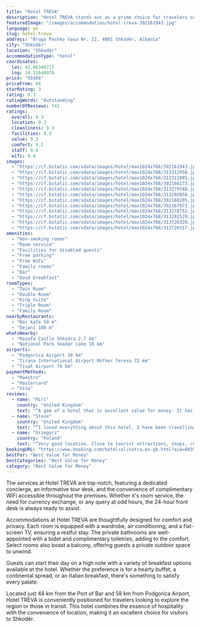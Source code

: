 ```yaml
---
title: "Hotel TREVA"
description: "Hotel TREVA stands out as a prime choice for travelers seeking comfort and convenience in Shkodër."
featuredImage: "/images/accommodation/hotel-treva-392161943.jpg"
language: en
slug: hotel-treva
address: "Rruga Pashko Vasa Nr. 22, 4001 Shkodër, Albania"
city: "Shkodër"
location: "Shkodër"
accommodationType: "hotel"
coordinates:
  lat: 42.06340717
  lng: 19.51640976
price: "US$66"
priceFrom: 66
starRating: 3
rating: 9.3
ratingWords: "Outstanding"
numberOfReviews: 741
ratings:
  overall: 9.3
  location: 9.3
  cleanliness: 9.3
  facilities: 8.9
  value: 9.2
  comfort: 9.2
  staff: 9.6
  wifi: 9.4
images:
  - "https://cf.bstatic.com/xdata/images/hotel/max1024x768/392161943.jpg?k=20f8497fca6b2338e167655878f305434d3740c7a80b6d91cf6cde48733f3854&o=&hp=1"
  - "https://cf.bstatic.com/xdata/images/hotel/max1024x768/313312958.jpg?k=dc7b0394799892d0443136882876875c7538e0b4ab764681bbfa9a27faca135d&o=&hp=1"
  - "https://cf.bstatic.com/xdata/images/hotel/max1024x768/313312085.jpg?k=ea671dd7c18df67672b606b0fb63aad87ddc2fab600c1febd2b2ea6270491c60&o=&hp=1"
  - "https://cf.bstatic.com/xdata/images/hotel/max1024x768/392166173.jpg?k=4b7e075a9139a90410205217430b2c3e41d57ae21d6df58072e19615d758397d&o=&hp=1"
  - "https://cf.bstatic.com/xdata/images/hotel/max1024x768/313279748.jpg?k=03a98f0d55bc47fc397c23ee7b348fd1295cad33009c2ce02d59b3f2144b70ba&o=&hp=1"
  - "https://cf.bstatic.com/xdata/images/hotel/max1024x768/313292856.jpg?k=f157020d5414ecc11fa800f57e1ec904ff54ed1445075a8a80f8ab97de8da52c&o=&hp=1"
  - "https://cf.bstatic.com/xdata/images/hotel/max1024x768/392168205.jpg?k=260ce3c353497f5d94908f47f69d2c6afd530c298557502bfcf311ac0bba2c63&o=&hp=1"
  - "https://cf.bstatic.com/xdata/images/hotel/max1024x768/392167972.jpg?k=8ec29e8f5a3785b88c74ccd385039377c6aed262ade6f92af104f01cf19831cd&o=&hp=1"
  - "https://cf.bstatic.com/xdata/images/hotel/max1024x768/313278752.jpg?k=f4e9f977ffe59d4a9716ccf996c100e0983253c95ca8b974add05ae9bdd021d9&o=&hp=1"
  - "https://cf.bstatic.com/xdata/images/hotel/max1024x768/313291529.jpg?k=3ad8f23e9dd1dff8ddc3c88ea3f359877b053eb666d8f7b76fcd2307f843ecc7&o=&hp=1"
  - "https://cf.bstatic.com/xdata/images/hotel/max1024x768/313726320.jpg?k=0896205ba5d2087fa26eabf24fe1b5b196baadcdb4d0f66d61d5c66f916ae5f4&o=&hp=1"
  - "https://cf.bstatic.com/xdata/images/hotel/max1024x768/313726317.jpg?k=a1fd44c67b6450acd5a22611ae31f08292bea4c9d5214d0e7974f15166806cd8&o=&hp=1"
amenities:
  - "Non-smoking rooms"
  - "Room service"
  - "Facilities for disabled guests"
  - "Free parking"
  - "Free WiFi"
  - "Family rooms"
  - "Bar"
  - "Good breakfast"
roomTypes:
  - "Twin Room"
  - "Double Room"
  - "King Suite"
  - "Triple Room"
  - "Family Room"
nearbyRestaurants:
  - "Bar kafe 50 m"
  - "Dejani 100 m"
whatsNearby:
  - "Rozafa Castle Shkodra 2.7 km"
  - "National Park Skadar Lake 10 km"
airports:
  - "Podgorica Airport 38 km"
  - "Tirana International Airport Mother Teresa 72 km"
  - "Tivat Airport 74 km"
paymentMethods:
  - "Maestro"
  - "Mastercard"
  - "Visa"
reviews:
  - name: "Miri"
    country: "United Kingdom"
    text: "“A gem of a hotel that is excellent value for money. It has a lovely inner courtyard with chairs and tables and a relaxed atmosphere. The rooms are of a very high standard and very comfortable. The young staff are very helpful and kind. There is...”"
  - name: "Steve"
    country: "United Kingdom"
    text: "“I loved everything about this hotel. I have been travelling throughout SE Europe for more than two weeks and this was the best hotel by far. If all hotels were this good, there would be no weary travellers. The staff were all fantastic, very...”"
  - name: "Grzegorz"
    country: "Poland"
    text: "“Very good location. Close to tourist attractions, shops, restaurants, public transport. Very nice and helpful staf. Clean and new hotel. It was hot outside, it was pleasantly cool inside.”"
bookingURL: "https://www.booking.com/hotel/al/votra.en-gb.html?aid=8035640"
bestFor: "Best Value for Money"
bestCategories: "Best Value for Money"
category: "Best Value for Money"
---
```


The services at Hotel TREVA are top-notch, featuring a dedicated concierge, an informative tour desk, and the convenience of complimentary WiFi accessible throughout the premises. Whether it's room service, the need for currency exchange, or any query at odd hours, the 24-hour front desk is always ready to assist.

Accommodations at Hotel TREVA are thoughtfully designed for comfort and privacy. Each room is equipped with a wardrobe, air conditioning, and a flat-screen TV, ensuring a restful stay. The private bathrooms are well-appointed with a bidet and complimentary toiletries, adding to the comfort. Select rooms also boast a balcony, offering guests a private outdoor space to unwind.

Guests can start their day on a high note with a variety of breakfast options available at the hotel. Whether the preference is for a hearty buffet, a continental spread, or an Italian breakfast, there's something to satisfy every palate.

Located just 48 km from the Port of Bar and 58 km from Podgorica Airport, Hotel TREVA is conveniently positioned for travelers looking to explore the region or those in transit. This hotel combines the essence of hospitality with the convenience of location, making it an excellent choice for visitors to Shkodër.